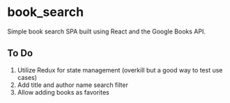 # book_search
Simple book search SPA built using React and the Google Books API.

## To Do
1. Utilize Redux for state management (overkill but a good way to test use cases)
2. Add title and author name search filter
3. Allow adding books as favorites